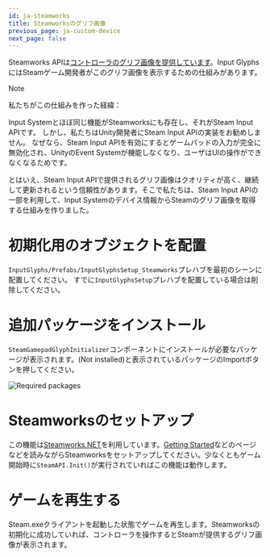 ```yaml
---
id: ja-steamworks
title: Steamworksのグリフ画像
previous_page: ja-custom-device
next_page: false
---
```


Steamworks APIは[コントローラのグリフ画像を提供しています](https://partner.steamgames.com/doc/api/isteaminput#GetGlyphForActionOrigin)。Input GlyphsにはSteamゲーム開発者がこのグリフ画像を表示するための仕組みがあります。

> [!NOTE]  
> 私たちがこの仕組みを作った経緯：
> 
> Input Systemとほぼ同じ機能がSteamworksにも存在し、それがSteam Input APIです。
> しかし、私たちはUnity開発者にSteam Input APIの実装をお勧めしません。
> なぜなら、Steam Input APIを有効にするとゲームパッドの入力が完全に無効化され、UnityのEvent Systemが機能しなくなり、ユーザはUIの操作ができなくなるためです。
> 
> とはいえ、Steam Input APIで提供されるグリフ画像はクオリティが高く、継続して更新されるという信頼性があります。そこで私たちは、Steam Input APIの一部を利用して、Input Systemのデバイス情報からSteamのグリフ画像を取得する仕組みを作りました。

# 初期化用のオブジェクトを配置
`InputGlyphs/Prefabs/InputGlyphsSetup_Steamworks`プレハブを最初のシーンに配置してください。
すでに`InputGlyphsSetup`プレハブを配置している場合は削除してください。

# 追加パッケージをインストール
`SteamGamepadGlyphInitializer`コンポーネントにインストールが必要なパッケージが表示されます。(Not installed)と表示されているパッケージのImportボタンを押してください。

![Required packages]({{site.baseurl}}/assets/steamworks_required_packages.png)

# Steamworksのセットアップ
この機能は[Steamworks.NET](https://steamworks.github.io/)を利用しています。[Getting Started](https://steamworks.github.io/gettingstarted)などのページなどを読みながらSteamworksをセットアップしてください。少なくともゲーム開始時に`SteamAPI.Init()`が実行されていればこの機能は動作します。

# ゲームを再生する
Steam.exeクライアントを起動した状態でゲームを再生します。Steamworksの初期化に成功していれば、コントローラを操作するとSteamが提供するグリフ画像が表示されます。
